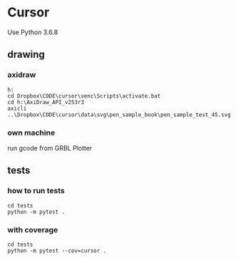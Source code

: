 # Cursor

Use Python 3.6.8

## drawing

### axidraw
    h:
    cd Dropbox\CODE\cursor\venc\Scripts\activate.bat
    cd h:\AxiDraw_API_v253r3
    axicli ..\Dropbox\CODE\cursor\data\svg\pen_sample_book\pen_sample_test_45.svg

### own machine

run gcode from GRBL Plotter


## tests


### how to run tests

    cd tests
    python -m pytest .

### with coverage

    cd tests
    python -m pytest --cov=cursor .



